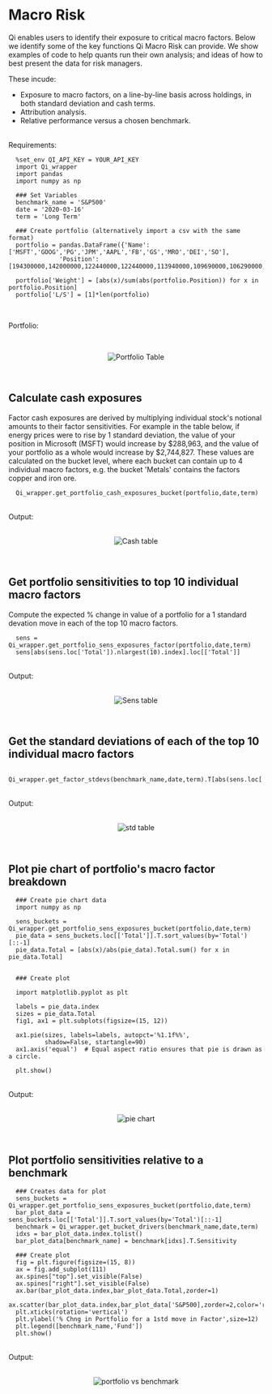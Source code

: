# Macro Risk

Qi enables users to identify their exposure to critical macro factors. Below we identify some of the key functions Qi Macro Risk can provide. We show examples of code to help quants run their own analysis; and ideas of how to best present the data for risk managers.

These incude:
* Exposure to macro factors, on a line-by-line basis across holdings, in both standard deviation and cash terms.
* Attribution analysis.
* Relative performance versus a chosen benchmark.
<br>
Requirements:
<br>

      %set_env QI_API_KEY = YOUR_API_KEY
      import Qi_wrapper
      import pandas
      import numpy as np 

      ### Set Variables
      benchmark_name = 'S&P500'
      date = '2020-03-16'
      term = 'Long Term'
      
      ### Create portfolio (alternatively import a csv with the same format)
      portfolio = pandas.DataFrame({'Name':['MSFT','GOOG','PG','JPM','AAPL','FB','GS','MRO','DEI','SO'],
                  'Position':[194300000,142000000,122440000,122440000,113940000,109690000,106290000,102040000,102040000,99060000]})

      portfolio['Weight'] = [abs(x)/sum(abs(portfolio.Position)) for x in portfolio.Position]
      portfolio['L/S'] = [1]*len(portfolio)
      
<br>

Portfolio:

   <br>
   <p align="center">
   <img src="https://github.com/Quant-Insight/API_Starter_Kit/blob/master/img/portfolio table.png" alt="Portfolio Table"/>
   </p>
   </br>


## Calculate cash exposures

Factor cash exposures are derived by multiplying individual stock's notional amounts to their factor sensitivities. For example in the table below, if energy prices were to rise by 1 standard deviation, the value of your position in Microsoft (MSFT) would increase by $288,963, and the value of your portfolio as a whole would increase by $2,744,827. These values are calculated on the bucket level, where each bucket can contain up to 4 individual macro factors, e.g. the bucket 'Metals' contains the factors copper and iron ore.

      Qi_wrapper.get_portfolio_cash_exposures_bucket(portfolio,date,term)
      
<br>
Output:
<br>

   <br>
   <p align="center">
   <img src="https://github.com/Quant-Insight/API_Starter_Kit/blob/master/img/cash exposures.png" alt="Cash table"/>
   </p>
   </br>
   
   
## Get portfolio sensitivities to top 10 individual macro factors
   
Compute the expected % change in value of a portfolio for a 1 standard devation move in each of the top 10 macro factors.
   
      sens = Qi_wrapper.get_portfolio_sens_exposures_factor(portfolio,date,term)
      sens[abs(sens.loc['Total']).nlargest(10).index].loc[['Total']]
      
   
<br>
Output:
<br>

   <br>
   <p align="center">
   <img src="https://github.com/Quant-Insight/API_Starter_Kit/blob/master/img/portfolio sens.png" alt="Sens table"/>
   </p>
   </br>
   
   
## Get the standard deviations of each of the top 10 individual macro factors
   
      Qi_wrapper.get_factor_stdevs(benchmark_name,date,term).T[abs(sens.loc['Total']).nlargest(10).index]
      
   
<br>
Output:
<br>

   <br>
   <p align="center">
   <img src="https://github.com/Quant-Insight/API_Starter_Kit/blob/master/img/factor stds.png" alt="std table"/>
   </p>
   </br>
   
   
   ## Plot pie chart of portfolio's macro factor breakdown
   
      ### Create pie chart data  
      import numpy as np

      sens_buckets = Qi_wrapper.get_portfolio_sens_exposures_bucket(portfolio,date,term)
      pie_data = sens_buckets.loc[['Total']].T.sort_values(by='Total')[::-1]
      pie_data.Total = [abs(x)/abs(pie_data).Total.sum() for x in pie_data.Total]
      
      
      ### Create plot

      import matplotlib.pyplot as plt

      labels = pie_data.index
      sizes = pie_data.Total
      fig1, ax1 = plt.subplots(figsize=(15, 12))

      ax1.pie(sizes, labels=labels, autopct='%1.1f%%',
              shadow=False, startangle=90)
      ax1.axis('equal')  # Equal aspect ratio ensures that pie is drawn as a circle.

      plt.show()
      
   
<br>
Output:
<br>

   <br>
   <p align="center">
   <img src="https://github.com/Quant-Insight/API_Starter_Kit/blob/master/img/factor pie.png" alt="pie chart"/>
   </p>
   </br>


 ## Plot portfolio sensitivities relative to a benchmark
   
      ### Creates data for plot
      sens_buckets = Qi_wrapper.get_portfolio_sens_exposures_bucket(portfolio,date,term)
      bar_plot_data = sens_buckets.loc[['Total']].T.sort_values(by='Total')[::-1]
      benchmark = Qi_wrapper.get_bucket_drivers(benchmark_name,date,term)
      idxs = bar_plot_data.index.tolist()
      bar_plot_data[benchmark_name] = benchmark[idxs].T.Sensitivity
   
      ### Create plot
      fig = plt.figure(figsize=(15, 8))
      ax = fig.add_subplot(111)
      ax.spines["top"].set_visible(False)  
      ax.spines["right"].set_visible(False)
      ax.bar(bar_plot_data.index,bar_plot_data.Total,zorder=1)
      ax.scatter(bar_plot_data.index,bar_plot_data['S&P500],zorder=2,color='red')
      plt.xticks(rotation='vertical')
      plt.ylabel('% Chng in Portfolio for a 1std move in Factor',size=12)
      plt.legend([benchmark_name,'Fund'])
      plt.show()
      
   
<br>
Output:
<br>

   <br>
   <p align="center">
   <img src="https://github.com/Quant-Insight/API_Starter_Kit/blob/master/img/portfolio vs benchmark.png" alt="portfolio vs benchmark"/>
   </p>
   </br>
